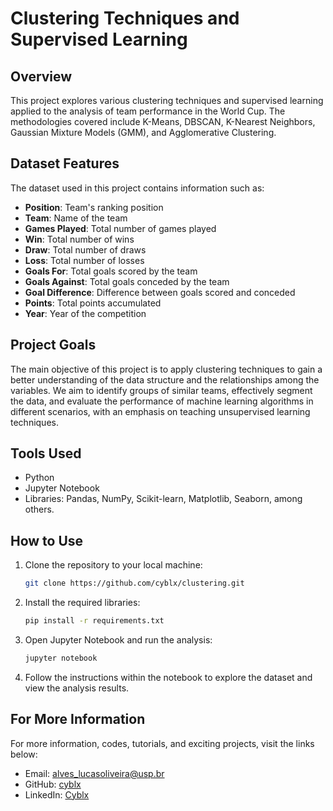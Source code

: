 # Clustering Techniques and Supervised Learning

## Overview
This project explores various clustering techniques and supervised learning applied to the analysis of team performance in the World Cup. The methodologies covered include K-Means, DBSCAN, K-Nearest Neighbors, Gaussian Mixture Models (GMM), and Agglomerative Clustering.

## Dataset Features
The dataset used in this project contains information such as:

- **Position**: Team's ranking position
- **Team**: Name of the team
- **Games Played**: Total number of games played
- **Win**: Total number of wins
- **Draw**: Total number of draws
- **Loss**: Total number of losses
- **Goals For**: Total goals scored by the team
- **Goals Against**: Total goals conceded by the team
- **Goal Difference**: Difference between goals scored and conceded
- **Points**: Total points accumulated
- **Year**: Year of the competition

## Project Goals
The main objective of this project is to apply clustering techniques to gain a better understanding of the data structure and the relationships among the variables. We aim to identify groups of similar teams, effectively segment the data, and evaluate the performance of machine learning algorithms in different scenarios, with an emphasis on teaching unsupervised learning techniques.

## Tools Used
- Python
- Jupyter Notebook
- Libraries: Pandas, NumPy, Scikit-learn, Matplotlib, Seaborn, among others.

## How to Use

1. Clone the repository to your local machine:
   ```bash
   git clone https://github.com/cyblx/clustering.git
   ```

2. Install the required libraries:
   ```bash
   pip install -r requirements.txt
   ```

3. Open Jupyter Notebook and run the analysis:
   ```bash
   jupyter notebook
   ```

4. Follow the instructions within the notebook to explore the dataset and view the analysis results.

## For More Information
For more information, codes, tutorials, and exciting projects, visit the links below:

- Email: alves_lucasoliveira@usp.br
- GitHub: [cyblx](https://github.com/cyblx)
- LinkedIn: [Cyblx](https://www.linkedin.com/in/cyblx)
